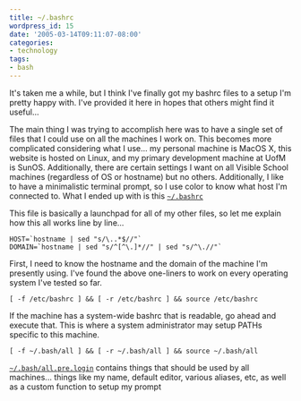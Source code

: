```yaml
---
title: ~/.bashrc
wordpress_id: 15
date: '2005-03-14T09:11:07-08:00'
categories:
- technology
tags:
- bash
---
```

It's taken me a while, but I think I've finally got my bashrc files to a setup I'm pretty happy with. I've provided it
here in hopes that others might find it useful...

The main thing I was trying to accomplish here  was to have a single set of files that I could use on all the machines I
work on.  This becomes more complicated considering what I use... my personal machine is MacOS X, this website is hosted
on Linux, and my primary development machine at UofM is SunOS.  Additionally, there are certain settings I want on all
Visible School machines (regardless of OS or hostname) but no others.  Additionally, I like to have a minimalistic
terminal prompt, so I use color to know what host I'm connected to.  What I ended up with is this
[`~/.bashrc`](https://github.com/willnorris/dotfiles/blob/master/bash/.bashrc)

This file is basically a launchpad for all of my other files, so let me explain how this all works line by line...

    HOST=`hostname | sed "s/\..*$//"`
    DOMAIN=`hostname | sed "s/^[^\.]*//" | sed "s/^\.//"`

First, I need to know the hostname and the domain of the machine I'm presently using.  I've found the above one-liners
to work on every operating system I've tested so far.

    [ -f /etc/bashrc ] && [ -r /etc/bashrc ] && source /etc/bashrc

If the machine has a system-wide bashrc that is readable, go ahead and execute that.  This is where a system
administrator may setup PATHs specific to this machine.

    [ -f ~/.bash/all ] && [ -r ~/.bash/all ] && source ~/.bash/all

[`~/.bash/all.pre.login`](https://github.com/willnorris/dotfiles/blob/master/bash/.bash/all.pre.login) contains things
that should be used by all machines...  things like my name, default editor, various aliases, etc, as well as a custom
function to setup my prompt

<!--
It first checks for a system-wide bashrc, then calls my
[`~/.bash/all.pre.login`][~/.bash/all.pre.login], and then runs appropriate bash scripts based on
the [operating system][~/.bash/os], the [network][~/.bash/network] it is a
part of, and its [hostname][~/.bash/host].  So long as you are careful to put
things in the appropriate file, everything begins to disappear into the
background and you don't have to think about your bash environment.
-->
